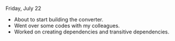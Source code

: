 Friday, July 22

- About to start building the converter.
- Went over some codes with my colleagues. 
- Worked on creating dependencies and transitive dependencies.